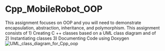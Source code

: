 # Cpp_MobileRobot_OOP
 This assignment focuses on OOP and you will need to demonstrate encapsulation, abstraction, inheritance, and polymorphism. This assignment consists of 1) Creating C ++ classes based on a UML class diagram and of 2) Instantiating classes 3) Documenting Code using Doxygen
![UML_class_diagram_for_Cpp_oop](https://github.com/keyurborad5/Cpp_MobileRobot_OOP/assets/65403156/4c4813b6-3dd9-4f15-be0f-8672a29e1ed9)
